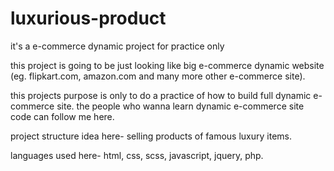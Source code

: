 # luxurious-product
it's a e-commerce dynamic project for practice only


this project is going to be just looking like big e-commerce dynamic website (eg. flipkart.com, amazon.com and many more other
e-commerce site).

this projects purpose is only to do a practice of how to build full dynamic e-commerce site.
the people who wanna learn dynamic e-commerce site code can follow me here.

project structure idea here-
  selling products of famous luxury items.

languages used here-
  html,
  css,
  scss,
  javascript,
  jquery,
  php.
